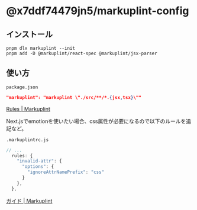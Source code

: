 # @x7ddf74479jn5/markuplint-config

## インストール

```shell
pnpm dlx markuplint --init
pnpm add -D @markuplint/react-spec @markuplint/jsx-parser
```

## 使い方

`package.json`

```json
"markuplint": "markuplint \"./src/**/*.{jsx,tsx}\""
```

[Rules \| Markuplint](https://markuplint.dev/ja/docs/rules)

Next.jsでemotionを使いたい場合、css属性が必要になるので以下のルールを追記など。

`.markuplintrc.js`

```js
// ...
  rules: {
    "invalid-attr": {
      "options": {
        "ignoreAttrNamePrefix": "css"
      }
    },
  },
```

[ガイド \| Markuplint](https://markuplint.dev/ja/docs/guides)
